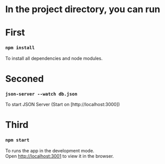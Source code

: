 # In the project directory, you can run 

# First

### `npm install`

To install all dependencies and node modules.

# Seconed 

### `json-server --watch db.json`

To start JSON Server (Start on [http://localhost:3000])

# Third

### `npm start`

To runs the app in the development mode.\
Open [http://localhost:3001](http://localhost:3001) to view it in the browser.


